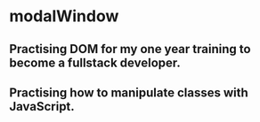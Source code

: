 # modalWindow

## Practising DOM for my one year training to become a fullstack developer.

## Practising how to manipulate classes with JavaScript.


